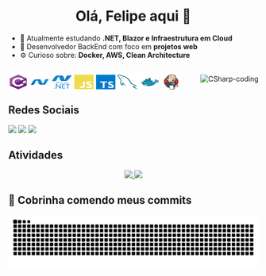 <h1 align="center">Olá, Felipe aqui 👋</h1>


- 📘 Atualmente estudando **.NET, Blazor e Infraestrutura em Cloud**
- 💼 Desenvolvedor BackEnd com foco em **projetos web**
- ⚙️ Curioso sobre: **Docker, AWS, Clean Architecture**

<div style="display: inline_block"><br>
  <img align="center" alt="CSharp" height="30" width="40" src="https://raw.githubusercontent.com/devicons/devicon/master/icons/csharp/csharp-original.svg">
  <img align="center" alt="DotNet" height="30" width="40" src="https://raw.githubusercontent.com/devicons/devicon/master/icons/dot-net/dot-net-original.svg">
  <img align="center" alt="ASPNET" height="30" width="40" src="https://raw.githubusercontent.com/devicons/devicon/master/icons/dot-net/dot-net-plain-wordmark.svg">
  <img align="center" alt="JavaScript" height="30" width="40" src="https://raw.githubusercontent.com/devicons/devicon/master/icons/javascript/javascript-plain.svg">
  <img align="center" alt="TypeScript" height="30" width="40" src="https://raw.githubusercontent.com/devicons/devicon/master/icons/typescript/typescript-plain.svg">
  <img align="center" alt="SQL" height="30" width="40" src="https://raw.githubusercontent.com/devicons/devicon/master/icons/mysql/mysql-original.svg">
  <img align="center" alt="Docker" height="30" width="40" src="https://raw.githubusercontent.com/devicons/devicon/master/icons/docker/docker-original.svg">
  <img align="center" alt="Jenkins" height="30" width="40" src="https://raw.githubusercontent.com/devicons/devicon/master/icons/jenkins/jenkins-original.svg">
  
  <img align="right" alt="CSharp-coding" src="https://media0.giphy.com/media/v1.Y2lkPTc5MGI3NjExazJwbmFjcWhxenpodHNwbGkyajY4Y294am40MTZlYmhwaTNobnVwbiZlcD12MV9pbnRlcm5hbF9naWZfYnlfaWQmY3Q9Zw/qgQUggAC3Pfv687qPC/giphy.gif" height="80" style="margin-left: 20px; margin-bottom: 20px;" />
</div>

 <h2>Redes Sociais</h2>
<div> 
  <a href="https://www.instagram.com/felipemateusf_/" target="_blank"><img src="https://img.shields.io/badge/-Instagram-%23E4405F?style=for-the-badge&logo=instagram&logoColor=white" target="_blank"></a>
  <a href = "https://mailto:fm448999@gmail.com"><img src="https://img.shields.io/badge/-Gmail-%23333?style=for-the-badge&logo=gmail&logoColor=white" target="_blank"></a>
  <a href="https://www.linkedin.com/in/felipe-mateus-917799214" target="_blank"><img src="https://img.shields.io/badge/-LinkedIn-%230077B5?style=for-the-badge&logo=linkedin&logoColor=white" target="_blank"></a> 
</div>

<h2>Atividades</h2>
<p align="center">
  <a href="https://github.com/FelipeM1221">
    <img height="180em" src="https://github-readme-stats.vercel.app/api?username=FelipeM1221&show_icons=true&theme=visual-studio&include_all_commits=true&count_private=true"/>
    <img height="180em" src="https://github-readme-stats.vercel.app/api/top-langs/?username=FelipeM1221&layout=compact&langs_count=8&theme=visual-studio"/>
  </a>
</p>

<h2>🐍 Cobrinha comendo meus commits</h2>

<p align="center">
  <img src="https://github.com/FelipeM1221/FelipeM1221/blob/output/github-contribution-grid-snake.svg" alt="snake animation" />
</p>
